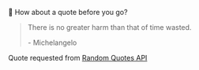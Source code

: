 📣 How about a quote before you go?

> There is no greater harm than that of time wasted.
>
> <p>- Michelangelo</p>

Quote requested from [Random Quotes API](https://github.com/lukePeavey/quotable)
